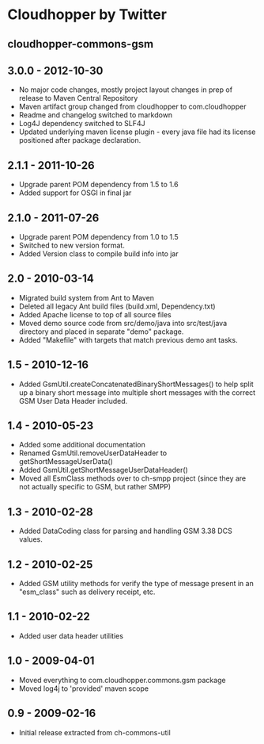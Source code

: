 Cloudhopper by Twitter
============================

cloudhopper-commons-gsm
---------------------------

## 3.0.0 - 2012-10-30
 - No major code changes, mostly project layout changes in prep of release to
   Maven Central Repository
 - Maven artifact group changed from cloudhopper to com.cloudhopper
 - Readme and changelog switched to markdown
 - Log4J dependency switched to SLF4J
 - Updated underlying maven license plugin - every java file had its
   license positioned after package declaration.

## 2.1.1 - 2011-10-26
 - Upgrade parent POM dependency from 1.5 to 1.6
 - Added support for OSGI in final jar

## 2.1.0 - 2011-07-26
 - Upgrade parent POM dependency from 1.0 to 1.5
 - Switched to new version format.
 - Added Version class to compile build info into jar

## 2.0 - 2010-03-14
 - Migrated build system from Ant to Maven
 - Deleted all legacy Ant build files (build.xml, Dependency.txt)
 - Added Apache license to top of all source files
 - Moved demo source code from src/demo/java into src/test/java directory and
    placed in separate "demo" package.
 - Added "Makefile" with targets that match previous demo ant tasks.

## 1.5 - 2010-12-16 
 - Added GsmUtil.createConcatenatedBinaryShortMessages() to help split up
    a binary short message into multiple short messages with the correct
    GSM User Data Header included.

## 1.4 - 2010-05-23
 - Added some additional documentation
 - Renamed GsmUtil.removeUserDataHeader to getShortMessageUserData()
 - Added GsmUtil.getShortMessageUserDataHeader()
 - Moved all EsmClass methods over to ch-smpp project (since they are not
    actually specific to GSM, but rather SMPP)

## 1.3 - 2010-02-28
 - Added DataCoding class for parsing and handling GSM 3.38 DCS values.

## 1.2 - 2010-02-25
 - Added GSM utility methods for verify the type of message present in an
    "esm_class" such as delivery receipt, etc.

## 1.1 - 2010-02-22
 - Added user data header utilities

## 1.0 - 2009-04-01
 - Moved everything to com.cloudhopper.commons.gsm package
 - Moved log4j to 'provided' maven scope

## 0.9 - 2009-02-16
 - Initial release extracted from ch-commons-util
